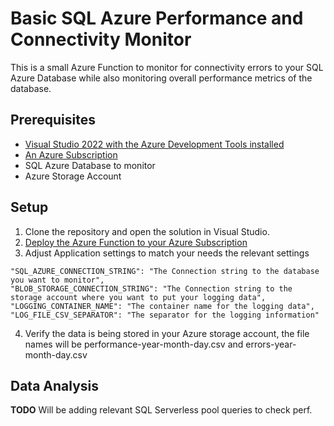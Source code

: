 ﻿# Basic SQL Azure Performance and Connectivity Monitor
This is a small Azure Function to monitor for connectivity errors
to your SQL Azure Database while also monitoring overall performance
metrics of the database. 

## Prerequisites 
 - [Visual Studio 2022 with the Azure Development Tools installed](https://visualstudio.microsoft.com/vs/community/)
 - [An Azure Subscription]()
 - SQL Azure Database to monitor
 - Azure Storage Account

## Setup
1. Clone the repository and open the solution in Visual Studio.
2. [Deploy the Azure Function to your Azure Subscription](https://learn.microsoft.com/en-us/azure/azure-functions/functions-develop-vs?tabs=in-process#publish-to-azure)
3. Adjust Application settings to match your needs the relevant settings
```
"SQL_AZURE_CONNECTION_STRING": "The Connection string to the database you want to monitor",
"BLOB_STORAGE_CONNECTION_STRING": "The Connection string to the storage account where you want to put your logging data",
"LOGGING_CONTAINER_NAME": "The container name for the logging data",
"LOG_FILE_CSV_SEPARATOR": "The separator for the logging information"
```
4. Verify the data is being stored in your Azure storage account, the file names will be performance-year-month-day.csv and errors-year-month-day.csv

## Data Analysis
**TODO** Will be adding relevant SQL Serverless pool queries to check perf.